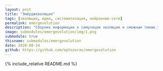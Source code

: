```yaml
---
layout: post
title: "Эмёрджеволюция"
tags: [эволюция, идеи, систематизация, нейронные-сети]
permalink: emergevolution
description: "Сборник информации о симуляции эволюции и смежным темам."
image: submodules/emergevolution/img/1.png
submodule: true
thisname: submodules/emergevolution
date: 2020-08-24
github: https://github.com/optozorax/emergevolution
---
```


{% include_relative README.md %}